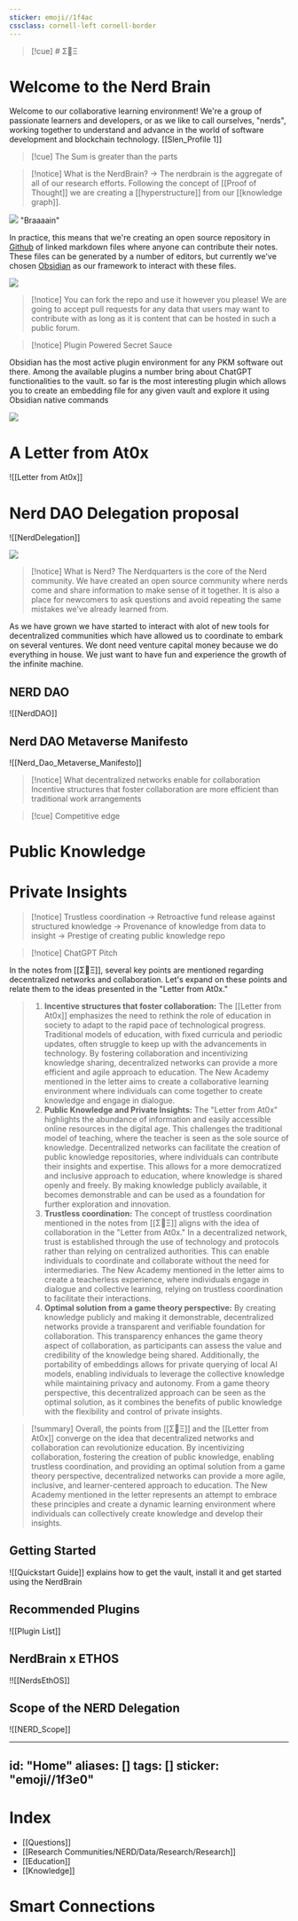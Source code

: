 ```yaml
---
sticker: emoji//1f4ac
cssclass: cornell-left cornell-border
---
```


>[!cue] # Σ🧠Ξ 
>
# Welcome to the Nerd Brain 

Welcome to our collaborative learning environment! We're a group of passionate learners and developers, or as we like to call ourselves, "nerds", working together to understand and advance in the world of software development and blockchain technology.
[[Slen_Profile 1]]


>[!cue] The Sum is greater than the parts



> [!notice] What is the NerdBrain?
> -> The nerdbrain is the aggregate of all of our research efforts. Following the concept of [[Proof of Thought]] we are creating a [[hyperstructure]] from our [[knowledge graph]]. 

![](https://i.imgur.com/QAJ5ggB.png) "Braaaain"

In practice, this means that we're creating an open source repository  in [Github](https://github.com/Ataxia123/Notes) of linked markdown files where anyone can contribute their notes. These files can be generated by a number of editors, but currently we've chosen [Obsidian](Obsidian.md) as our framework to interact with these files.

![](https://i.imgur.com/0wPr6D9.png)

>[!notice] You can fork the repo and use it however you please! 
>We are going to accept pull requests for any data that users may want to contribute with as long as it is content that can be hosted in such a public forum. 

>[!notice] Plugin Powered Secret Sauce

Obsidian has the most active plugin environment for any PKM software out there. Among the available plugins a number bring about ChatGPT functionalities to the vault. so far is the most interesting plugin which allows you to create an embedding file for any given vault and explore it using Obsidian native commands

![](https://i.imgur.com/T9xmfZ6.png)


# A Letter from At0x

![[Letter from At0x]]
# Nerd DAO Delegation proposal

![[NerdDelegation]]

![](https://i.imgur.com/MantluU.jpg)

>[!notice] What is Nerd?
>The Nerdquarters is the core of the Nerd community. We have created an open source community where nerds come and share information to make sense of it together. It is also a place for newcomers to ask questions and avoid repeating the same mistakes we've already learned from.


As we have grown we have started to interact with alot of new tools for decentralized communities which have allowed us to coordinate to embark on several ventures. We dont need venture capital money because we do everything in house. We just want to have fun and experience the growth of the infinite machine. 


## NERD DAO

![[NerdDAO]]





## Nerd DAO  Metaverse Manifesto

![[Nerd_Dao_Metaverse_Manifesto]]




>[!notice] What decentralized networks enable for collaboration
>Incentive structures that foster collaboration are more efficient than traditional work arrangements




>[!cue] Competitive edge

# Public Knowledge

# Private Insights

>[!notice] Trustless coordination
>-> Retroactive fund release against structured knowledge
>-> Provenance of knowledge from data to insight
>-> Prestige of creating public knowledge repo

>[!notice] ChatGPT Pitch
>
In the notes from [[Σ🧠Ξ]], several key points are mentioned regarding decentralized networks and collaboration. Let's expand on these points and relate them to the ideas presented in the "Letter from At0x."
>1. **Incentive structures that foster collaboration:** The [[Letter from At0x]] emphasizes the need to rethink the role of education in society to adapt to the rapid pace of technological progress. Traditional models of education, with fixed curricula and periodic updates, often struggle to keep up with the advancements in technology. By fostering collaboration and incentivizing knowledge sharing, decentralized networks can provide a more efficient and agile approach to education. The New Academy mentioned in the letter aims to create a collaborative learning environment where individuals can come together to create knowledge and engage in dialogue.
>2. **Public Knowledge and Private Insights:** The "Letter from At0x" highlights the abundance of information and easily accessible online resources in the digital age. This challenges the traditional model of teaching, where the teacher is seen as the sole source of knowledge. Decentralized networks can facilitate the creation of public knowledge repositories, where individuals can contribute their insights and expertise. This allows for a more democratized and inclusive approach to education, where knowledge is shared openly and freely. By making knowledge publicly available, it becomes demonstrable and can be used as a foundation for further exploration and innovation.
>3. **Trustless coordination:** The concept of trustless coordination mentioned in the notes from [[Σ🧠Ξ]] aligns with the idea of collaboration in the "Letter from At0x." In a decentralized network, trust is established through the use of technology and protocols rather than relying on centralized authorities. This can enable individuals to coordinate and collaborate without the need for intermediaries. The New Academy mentioned in the letter aims to create a teacherless experience, where individuals engage in dialogue and collective learning, relying on trustless coordination to facilitate their interactions.
>4. **Optimal solution from a game theory perspective:** By creating knowledge publicly and making it demonstrable, decentralized networks provide a transparent and verifiable foundation for collaboration. This transparency enhances the game theory aspect of collaboration, as participants can assess the value and credibility of the knowledge being shared. Additionally, the portability of embeddings allows for private querying of local AI models, enabling individuals to leverage the collective knowledge while maintaining privacy and autonomy. From a game theory perspective, this decentralized approach can be seen as the optimal solution, as it combines the benefits of public knowledge with the flexibility and control of private insights.

>[!summary]
>Overall, the points from [[Σ🧠Ξ]] and the [[Letter from At0x]] converge on the idea that decentralized networks and collaboration can revolutionize education. By incentivizing collaboration, fostering the creation of public knowledge, enabling trustless coordination, and providing an optimal solution from a game theory perspective, decentralized networks can provide a more agile, inclusive, and learner-centered approach to education. The New Academy mentioned in the letter represents an attempt to embrace these principles and create a dynamic learning environment where individuals can collectively create knowledge and develop their insights.


## Getting Started

![[Quickstart Guide]] explains how to get the vault, install it and get started using the NerdBrain
## Recommended Plugins

![[Plugin List]]






## NerdBrain x ETHOS

!![[NerdsEthOS]]




## Scope of the NERD Delegation

![[NERD_Scope]]


---
id: "Home"
aliases: []
tags: []
sticker: "emoji//1f3e0"
---
# Index


- [[Questions]]
- [[Research Communities/NERD/Data/Research/Research]]
- [[Education]]
- [[Knowledge]]

# Smart Connections
 
```smart-connections
```
